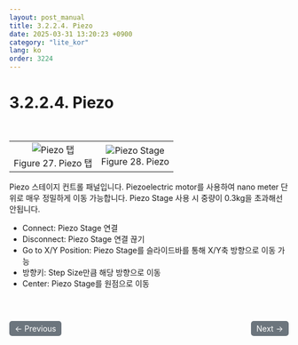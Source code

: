 ```yaml
---
layout: post_manual
title: 3.2.2.4.	Piezo
date: 2025-03-31 13:20:23 +0900
category: "lite_kor"
lang: ko
order: 3224
---
```


# 3.2.2.4. Piezo

<br/> <!-- 한줄 띄기 -->

<!-- 2x2 이미지 테이블 -->
<table align="center">
  <tr>
    <td align="center">
      <img src="/assets/Chapter-3/Piezo 탭.png" alt="Piezo 탭">
      <div>Figure 27. Piezo 탭</div>
    </td>
    <td align="center">
      <img src="/assets/Chapter-3/Piezo Stage.png" alt="Piezo Stage">
      <div>Figure 28. Piezo</div>
    </td>
  </tr>
</table>

Piezo 스테이지 컨트롤 패널입니다. Piezoelectric motor를 사용하여 nano meter 단위로 매우 정밀하게 이동 가능합니다. Piezo Stage 사용 시 중량이 0.3kg을 초과해선 안됩니다. 
-	Connect: Piezo Stage 연결
-	Disconnect: Piezo Stage 연결 끊기
-	Go to X/Y Position: Piezo Stage를 슬라이드바를 통해 X/Y축 방향으로 이동 가능
-	방향키: Step Size만큼 해당 방향으로 이동
-	Center: Piezo Stage를 원점으로 이동


<!-- 이전/다음 페이지 버튼 -->
<br/>
<br/>
<div style="display: flex; justify-content: space-between; align-items: center; margin-top: 10;">
  <!-- 이전 페이지 버튼 -->
  <a href="/manuals/manuals_lite_kor/Chapter 3/Chapter 3-2-2-3/" class="btn btn-primary" style="display: inline-block; padding: 5px 10px; background-color: #6c757d; color: white; text-decoration: none; border-radius: 5px;">
    ← Previous
  </a>

  <!-- 다음 페이지 버튼 -->
  <a href="/manuals/manuals_lite_kor/Chapter 3/Chapter 3-2-3/" class="btn btn-primary" style="display: inline-block; padding: 5px 10px; background-color: #6c757d; color: white; text-decoration: none; border-radius: 5px;">
    Next →
  </a>
</div>